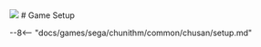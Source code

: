 <img class="header-logo" src="/img/sega/chunithm/luminous/logo.webp">
# Game Setup

--8<-- "docs/games/sega/chunithm/common/chusan/setup.md"
